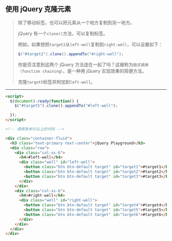 ## 使用 jQuery 克隆元素

> 除了移动标签，也可以把元素从一个地方复制到另一地方。
>
> jQuery 有一个`clone()`方法，可以复制标签。
>
> 例如，如果想把`target2`从`left-well`复制到`right-well`，可以设置如下：
>
> ```js
> $("#target2").clone().appendTo("#right-well");
> ```
>
> 你是否注意到这两个 jQuery 方法连在一起了吗？这被称为`链式调用（function chaining）`，是一种用 jQuery 实现效果的简便方法。
>
> 克隆`target5`标签并附加到`left-well`。

---

```html
<script>
  $(document).ready(function() {
    $("#target5").clone().appendTo("#left-well");

  });
</script>

<!-- 请修改本行以上的代码 -->

<div class="container-fluid">
  <h3 class="text-primary text-center">jQuery Playground</h3>
  <div class="row">
    <div class="col-xs-6">
      <h4>#left-well</h4>
      <div class="well" id="left-well">
        <button class="btn btn-default target" id="target1">#target1</button>
        <button class="btn btn-default target" id="target2">#target2</button>
        <button class="btn btn-default target" id="target3">#target3</button>
      </div>
    </div>
    <div class="col-xs-6">
      <h4>#right-well</h4>
      <div class="well" id="right-well">
        <button class="btn btn-default target" id="target4">#target4</button>
        <button class="btn btn-default target" id="target5">#target5</button>
        <button class="btn btn-default target" id="target6">#target6</button>
      </div>
    </div>
  </div>
</div>
```

